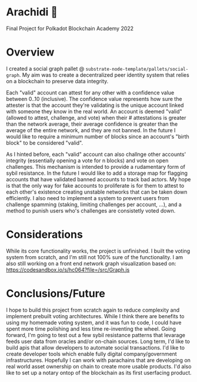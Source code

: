 # Arachidi 🥜
Final Project for Polkadot Blockchain Academy 2022

# Overview
I created a social graph pallet @ `substrate-node-template/pallets/social-graph`.
My aim was to create a decentralized peer identity system that relies on a blockchain to preserve data integrity.

Each "valid" account can attest for any other with a confidence value between 0..10 (inclusive). 
The confidence value represents how sure the attester is that the account they're validating is the unique account linked with someone they know in the real world.
An account is deemed "valid" (allowed to attest, challenge, and vote) when their # attestations is greater than the network average, their average confidence is greater than the average of the entire network, and they are not banned.
In the future I would like to require a minimum number of blocks since an account's "birth block" to be considered "valid".

As I hinted before, each "valid" account can also challnge other accounts' integrity (essentially opening a vote for n blocks) and vote on open challenges.
This mechanism is intended to provide a rudamentary form of sybil resistance. In the future I would like to add a storage map for flagging accounts that have validated banned accounts to track bad actors. 
My hope is that the only way for fake accounts to proliferate is for them to attest to each other's existence creating unstable networks that can be taken down efficiently. 
I also need to implement a system to prevent users from challenge spamming (staking, limiting challenges per account, ...), and a method to punish users who's challenges are consistetly voted down. 

# Considerations 
While its core functionality works, the project is unfinished. I built the voting system from scratch, and I'm still not 100% sure of the functionality. 
I am also still working on a front end network graph visualization based on: https://codesandbox.io/s/hc064?file=/src/Graph.js

# Conclusions/Future
I hope to build this project from scratch again to reduce complexity and implement prebuilt voting architectures. While I think there are benefits to 
using my homemade voting system, and it was fun to code, I could have spent more time polishing and less time re-inventing the wheel. Going forward, I'm going to test out a few sybil resistance patterns that levarage feeds user data from oracles and/or on-chain sources. Long term, I'd like to build apis that allow developers to automate social transactions. I'd like to create developer tools which enable fully digital company/government infrastructures. Hopefully I can work with parachains that are developing on real world asset ownership on chain to create more usable products. I'd also like to set up a notary ontop of the blockchain as its first userfacing product.  
